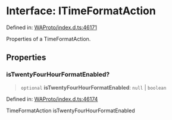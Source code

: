# Interface: ITimeFormatAction

Defined in: [WAProto/index.d.ts:46171](https://github.com/Fokusdotid/Baileys/blob/039f28db78950e3bac7c407f144ea390dcdf207d/WAProto/index.d.ts#L46171)

Properties of a TimeFormatAction.

## Properties

### isTwentyFourHourFormatEnabled?

> `optional` **isTwentyFourHourFormatEnabled**: `null` \| `boolean`

Defined in: [WAProto/index.d.ts:46174](https://github.com/Fokusdotid/Baileys/blob/039f28db78950e3bac7c407f144ea390dcdf207d/WAProto/index.d.ts#L46174)

TimeFormatAction isTwentyFourHourFormatEnabled
